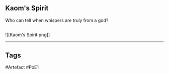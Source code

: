 ## Kaom's Spirit
Who can tell when whispers are truly from a god?
##
![[Kaom's Spirit.png]]

---
## Tags
#Artefact
#PoE1